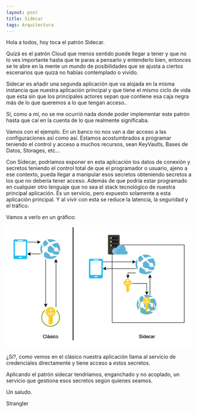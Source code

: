 ```yaml
---
layout: post
title: Sidecar
tags: Arquitectura
---
```


Hola a todos, hoy toca el patrón Sidecar.

Quizá es el patrón Cloud que menos sentido puede llegar a tener y que no lo ves importante hasta que te paras a pensarlo y entenderlo bien, entonces se te abre en la mente un mundo de posibilidades que se ajusta a ciertos escenarios que quizá no habías contemplado o vivido.

Sidecar es añadir una segunda aplicación que va alojada en la misma instancia que nuestra aplicación principal y que tiene el mismo ciclo de vida que esta sin que los principales actores sepan que contiene esa caja negra más de lo que queremos a lo que tengan acceso.. 

Sí, como a mí, no se me ocurrió nada donde poder implementar este patrón hasta que caí en la cuenta de lo que realmente significaba.

Vamos con el ejemplo. En un banco no nos van a dar acceso a las configuraciones así como así. Estamos acostumbrados a programar teniendo el control y acceso a muchos recursos, sean KeyVaults, Bases de Datos, Storages, etc...

Con Sidecar, podríamos exponer en esta aplicación los datos de conexión y secretos teniendo el control total de que el programador o usuario, ajeno a ese contexto, pueda llegar a manipular esos secretos obteniendo secretos a los que no debería tener acceso. Además de que podría estar programado en cualquier otro lenguaje que no sea el stack tecnológico de nuestra principal aplicación. Es un servicio, pero expuesto solamente a esta aplicación principal. Y al vivir con esta se reduce la latencia, la seguridad y el tráfico.

Vamos a verlo en un gráfico:

![Clasic vs Sidecar](/img/cloudpatterns/sidecar.png "Clasic vs Sidecar")

¿Sí?, como vemos en el clásico nuestra aplicación llama al servicio de credenciales directamente y tiene acceso a estos secretos.

Aplicando el patrón sidecar  tendríamos, enganchado y no acoplado, un servicio que gestiona esos secretos según quienes seamos.

Un saludo.

Strangler